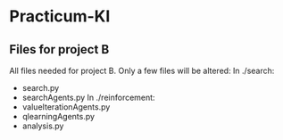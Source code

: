 # Practicum-KI
## Files for project B
All files needed for project B. Only a few files will be altered:
In ./search:
- search.py
- searchAgents.py
In ./reinforcement:
- valueIterationAgents.py
- qlearningAgents.py
- analysis.py